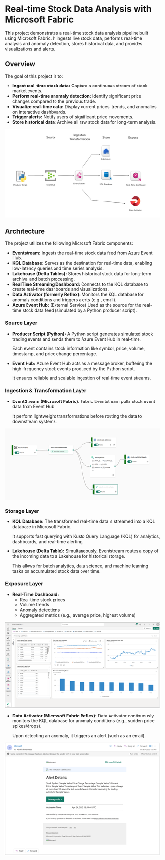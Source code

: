 # Real-time Stock Data Analysis with Microsoft Fabric

This project demonstrates a real-time stock data analysis pipeline built using Microsoft Fabric. It ingests live stock data, performs real-time analysis and anomaly detection, stores historical data, and provides visualizations and alerts.

## Overview

The goal of this project is to:

* **Ingest real-time stock data:** Capture a continuous stream of stock market events.
* **Perform real-time anomaly detection:** Identify significant price changes compared to the previous trade.
* **Visualize real-time data:** Display current prices, trends, and anomalies on interactive dashboards.
* **Trigger alerts:** Notify users of significant price movements.
* **Store historical data:** Archive all raw stock data for long-term analysis.

![Alt text](imgs/ProjectDiagram.png)


## Architecture

The project utilizes the following Microsoft Fabric components:

* **Eventstream:** Ingests the real-time stock data feed from Azure Event Hub.
* **KQL Database:** Serves as the destination for real-time data, enabling low-latency queries and time series analysis.
* **Lakehouse (Delta Tables):** Stores historical stock data for long-term archival and batch processing.
* **RealTime Streaming Dashboard:** Connects to the KQL database to create real-time dashboards and visualizations.
* **Data Activator (formerly Reflex):** Monitors the KQL database for anomaly conditions and triggers alerts (e.g., email).
* **Azure Event Hub:** (External Service) Used as the source for the real-time stock data feed (simulated by a Python producer script).

### Source Layer

* **Producer Script (Python):**
    A Python script generates simulated stock trading events and sends them to Azure Event Hub in real-time.

    Each event contains stock information like symbol, price, volume, timestamp, and price change percentage.

* **Event Hub:**
    Azure Event Hub acts as a message broker, buffering the high-frequency stock events produced by the Python script.

    It ensures reliable and scalable ingestion of real-time event streams.

### Ingestion & Transformation Layer

* **EventStream (Microsoft Fabric):**
    Fabric Eventstream pulls stock event data from Event Hub.

    It perform lightweight transformations before routing the data to downstream systems.

![Alt text](imgs/EventstreamDiagram.png)


### Storage Layer

* **KQL Database:**
    The transformed real-time data is streamed into a KQL database in Microsoft Fabric.

    It supports fast querying with Kusto Query Language (KQL) for analytics, dashboards, and real-time alerting.

* **Lakehouse (Delta Table):**
    Simultaneously, Eventstream routes a copy of the incoming data to a Lakehouse for historical storage.

    This allows for batch analytics, data science, and machine learning tasks on accumulated stock data over time.

### Exposure Layer

* **Real-Time Dashboard:**
    * Real-time stock prices
    * Volume trends
    * Anomaly detections
    * Aggregated metrics (e.g., average price, highest volume)

![Alt text](imgs/Dashboard.png)


* **Data Activator (Microsoft Fabric Reflex):**
    Data Activator continuously monitors the KQL database for anomaly conditions (e.g., sudden price spikes/drops).

    Upon detecting an anomaly, it triggers an alert (such as an email).

![Alt text](imgs/EmailSample.png)
